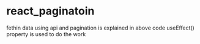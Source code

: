 # react_paginatoin
fethin data using api and pagination is explained in above code
useEffect() property is used to do the work
